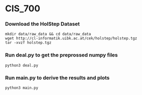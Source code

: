 # CIS_700
### Download the HolStep Dataset
```
mkdir data/raw_data && cd data/raw_data
wget http://cl-informatik.uibk.ac.at/cek/holstep/holstep.tgz
tar -xvzf holstep.tgz
```
### Run deal.py to get the preprossed numpy files
```
python3 deal.py
```


### Run main.py to derive the results and plots
```
python3 main.py
```


